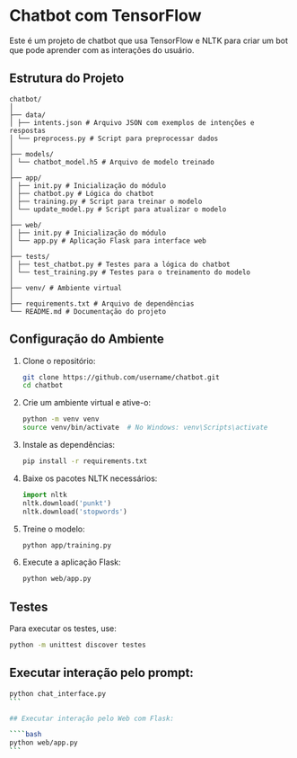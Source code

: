 # Chatbot com TensorFlow

Este é um projeto de chatbot que usa TensorFlow e NLTK para criar um bot que pode aprender com as interações do usuário.

## Estrutura do Projeto
```
chatbot/
│
├── data/
│ ├── intents.json # Arquivo JSON com exemplos de intenções e respostas
│ └── preprocess.py # Script para preprocessar dados
│
├── models/
│ └── chatbot_model.h5 # Arquivo de modelo treinado
│
├── app/
│ ├── init.py # Inicialização do módulo
│ ├── chatbot.py # Lógica do chatbot
│ ├── training.py # Script para treinar o modelo
│ └── update_model.py # Script para atualizar o modelo
│
├── web/
│ ├── init.py # Inicialização do módulo
│ └── app.py # Aplicação Flask para interface web
│
├── tests/
│ ├── test_chatbot.py # Testes para a lógica do chatbot
│ └── test_training.py # Testes para o treinamento do modelo
│
├── venv/ # Ambiente virtual
│
├── requirements.txt # Arquivo de dependências
└── README.md # Documentação do projeto
```

## Configuração do Ambiente

1. Clone o repositório:
    ```bash
    git clone https://github.com/username/chatbot.git
    cd chatbot
    ```

2. Crie um ambiente virtual e ative-o:
    ```bash
    python -m venv venv
    source venv/bin/activate  # No Windows: venv\Scripts\activate
    ```

3. Instale as dependências:
    ```bash
    pip install -r requirements.txt
    ```

4. Baixe os pacotes NLTK necessários:
    ```python
    import nltk
    nltk.download('punkt')
    nltk.download('stopwords')
    ```

5. Treine o modelo:
    ```bash
    python app/training.py
    ```

6. Execute a aplicação Flask:
    ```bash
    python web/app.py
    ```

## Testes

Para executar os testes, use:
```bash
python -m unittest discover testes
```

## Executar interação pelo prompt:

````bash
python chat_interface.py
```

## Executar interação pelo Web com Flask:

````bash
python web/app.py
```
